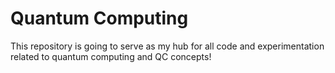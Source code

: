 # Quantum Computing

This repository is going to serve as my hub for all code and experimentation related to quantum computing and QC concepts!
